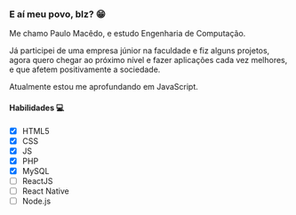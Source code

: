 ### E aí meu povo, blz? 😁

Me chamo Paulo Macêdo, e estudo Engenharia de Computação.

Já participei de uma empresa júnior na faculdade e fiz alguns projetos,
agora quero chegar ao próximo nível e fazer aplicações cada vez melhores,
e que afetem positivamente a sociedade.

Atualmente estou me aprofundando em JavaScript.

#### Habilidades 💻

- [x] HTML5
- [x] CSS
- [x] JS
- [x] PHP
- [x] MySQL
- [ ] ReactJS
- [ ] React Native
- [ ] Node.js
